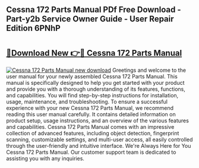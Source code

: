 ## Cessna 172 Parts Manual PDf Free Download - Part-y2b Service Owner Guide - User Repair Edition 6PNhP

# <h2><a href="http://bc30741.oget.top/?id=Cessna+172+Parts+Manual">🔗Download New 👉🔴 Cessna 172 Parts Manual</a></h2>

[![Cessna 172 Parts Manual new download](https://i.imgur.com/5g1atiW.png)](http://bc30741.oget.top/?id=Cessna+172+Parts+Manual)
Greetings and welcome to the user manual for your newly assembled Cessna 172 Parts Manual. This manual is specifically designed to help you get started with your product and provide you with a thorough understanding of its features, functions, and capabilities. You will find step-by-step instructions for installation, usage, maintenance, and troubleshooting. To ensure a successful experience with your new Cessna 172 Parts Manual, we recommend reading this user manual carefully. It contains detailed information on product setup, usage instructions, and an overview of the various features and capabilities. Cessna 172 Parts Manual comes with an impressive collection of advanced features, including object detection, fingerprint scanning, customizable settings, and multi-user access, all easily controlled through the user-friendly and intuitive interface. We're Always Here for You Cessna 172 Parts Manual. Our customer support team is dedicated to assisting you with any inquiries.
